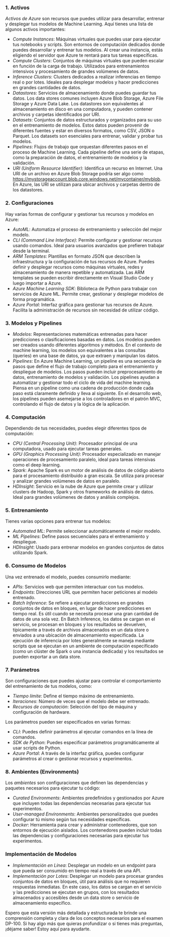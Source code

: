 ### 1. Activos

*Activos de Azure* son recursos que puedes utilizar para desarrollar, entrenar y desplegar tus modelos de Machine Learning. Aquí tienes una lista de algunos activos importantes:

- *Compute Instances*: Máquinas virtuales que puedes usar para ejecutar tus notebooks y scripts. Son entornos de computación dedicados donde puedes desarrollar y entrenar tus modelos. Al crear una instancia, estás eligiendo el servidor que Azure te rentará para tus tareas específicas.
- *Compute Clusters*: Conjuntos de máquinas virtuales que pueden escalar en función de la carga de trabajo. Utilizados para entrenamientos intensivos y procesamiento de grandes volúmenes de datos.
- *Inference Clusters*: Clusters dedicados a realizar inferencias en tiempo real o por lotes. Ideales para desplegar modelos y hacer predicciones en grandes cantidades de datos.
- *Datastores*: Servicios de almacenamiento donde puedes guardar tus datos. Los data stores comunes incluyen Azure Blob Storage, Azure File Storage y Azure Data Lake. Los datastores son equivalentes al almacenamiento en disco en una computadora, y pueden contener archivos y carpetas identificados por URI.
- *Datasets*: Conjuntos de datos estructurados y organizados para su uso en el entrenamiento de modelos. Estos datos pueden provenir de diferentes fuentes y estar en diversos formatos, como CSV, JSON o Parquet. Los datasets son esenciales para entrenar, validar y probar tus modelos.
- *Pipelines*: Flujos de trabajo que orquestan diferentes pasos en el proceso de Machine Learning. Cada pipeline define una serie de etapas, como la preparación de datos, el entrenamiento de modelos y la validación.
- *URI (Uniform Resource Identifier)*: Identifica un recurso en Internet. Una URI de un archivo en Azure Blob Storage podría ser algo como https://mystorageaccount.blob.core.windows.net/mycontainer/myblob. En Azure, las URI se utilizan para ubicar archivos y carpetas dentro de los datastores.

### 2. Configuraciones

Hay varias formas de configurar y gestionar tus recursos y modelos en Azure:

- *AutoML*: Automatiza el proceso de entrenamiento y selección del mejor modelo.
- *CLI (Command Line Interface)*: Permite configurar y gestionar recursos usando comandos. Ideal para usuarios avanzados que prefieren trabajar desde la terminal.
- *ARM Templates*: Plantillas en formato JSON que describen la infraestructura y la configuración de tus recursos de Azure. Puedes definir y desplegar recursos como máquinas virtuales, redes y almacenamiento de manera repetible y automatizada. Las ARM templates se pueden escribir directamente en Visual Studio Code y luego importar a Azure.
- *Azure Machine Learning SDK*: Biblioteca de Python para trabajar con servicios de Azure ML. Permite crear, gestionar y desplegar modelos de forma programática.
- *Azure Portal*: Interfaz gráfica para gestionar tus recursos de Azure. Facilita la administración de recursos sin necesidad de utilizar código.

### 3. Modelos y Pipelines

- *Modelos*: Representaciones matemáticas entrenadas para hacer predicciones o clasificaciones basadas en datos. Los modelos pueden ser creados usando diferentes algoritmos y métodos. En el contexto de machine learning, los modelos son equivalentes a las consultas (queries) en una base de datos, ya que extraen y manipulan los datos.
- *Pipelines*: En Azure Machine Learning, un pipeline es una secuencia de pasos que define el flujo de trabajo completo para el entrenamiento y despliegue de modelos. Los pasos pueden incluir preprocesamiento de datos, entrenamiento de modelos y validación. Los pipelines ayudan a automatizar y gestionar todo el ciclo de vida del machine learning. Piensa en un pipeline como una cadena de producción donde cada paso está claramente definido y lleva al siguiente. En el desarrollo web, los pipelines pueden asemejarse a los controladores en el patrón MVC, controlando el flujo de datos y la lógica de la aplicación.

### 4. Computación

Dependiendo de tus necesidades, puedes elegir diferentes tipos de computación:

- *CPU (Central Processing Unit)*: Procesador principal de una computadora, usado para ejecutar tareas generales.
- *GPU (Graphics Processing Unit)*: Procesador especializado en manejar operaciones de procesamiento paralelo, ideal para tareas intensivas como el deep learning.
- *Spark*: Apache Spark es un motor de análisis de datos de código abierto para el procesamiento distribuido a gran escala. Se utiliza para procesar y analizar grandes volúmenes de datos en paralelo.
- *HDInsight*: Servicio en la nube de Azure que permite crear y utilizar clusters de Hadoop, Spark y otros frameworks de análisis de datos. Ideal para grandes volúmenes de datos y análisis complejos.

### 5. Entrenamiento

Tienes varias opciones para entrenar tus modelos:

- *Automated ML*: Permite seleccionar automáticamente el mejor modelo.
- *ML Pipelines*: Define pasos secuenciales para el entrenamiento y despliegue.
- *HDInsight*: Usado para entrenar modelos en grandes conjuntos de datos utilizando Spark.

### 6. Consumo de Modelos

Una vez entrenado el modelo, puedes consumirlo mediante:

- *APIs*: Servicios web que permiten interactuar con tus modelos.
- *Endpoints*: Direcciones URL que permiten hacer peticiones al modelo entrenado.
- *Batch Inference*: Se refiere a ejecutar predicciones en grandes conjuntos de datos en bloques, en lugar de hacer predicciones en tiempo real. Es útil cuando se necesita procesar una gran cantidad de datos de una sola vez. En Batch Inference, los datos se cargan en el servicio, se procesan en bloques y los resultados se devuelven, típicamente a través de archivos almacenados en un data store o enviados a una ubicación de almacenamiento especificada. La ejecución de inferencia por lotes generalmente se maneja mediante scripts que se ejecutan en un ambiente de computación especificado (como un clúster de Spark o una instancia dedicada) y los resultados se pueden exportar a un data store.

### 7. Parámetros

Son configuraciones que puedes ajustar para controlar el comportamiento del entrenamiento de tus modelos, como:

- *Tiempo límite*: Define el tiempo máximo de entrenamiento.
- *Iteraciones*: Número de veces que el modelo debe ser entrenado.
- *Recursos de computación*: Selección del tipo de máquina y configuración de hardware.

Los parámetros pueden ser especificados en varias formas:
- *CLI*: Puedes definir parámetros al ejecutar comandos en la línea de comandos.
- *SDK de Python*: Puedes especificar parámetros programáticamente al usar scripts de Python.
- *Azure Portal*: A través de la interfaz gráfica, puedes configurar parámetros al crear o gestionar recursos y experimentos.

### 8. Ambientes (Environments)

Los *ambientes* son configuraciones que definen las dependencias y paquetes necesarios para ejecutar tu código:

- *Curated Environments*: Ambientes predefinidos y gestionados por Azure que incluyen todas las dependencias necesarias para ejecutar tus experimentos.
- *User-managed Environments*: Ambientes personalizados que puedes configurar tú mismo según tus necesidades específicas.
- *Docker*: Herramienta para crear y administrar contenedores, que son entornos de ejecución aislados. Los contenedores pueden incluir todas las dependencias y configuraciones necesarias para ejecutar tus experimentos.

### Implementación de Modelos

- *Implementación en Línea*: Desplegar un modelo en un endpoint para que pueda ser consumido en tiempo real a través de una API.
- *Implementación por Lotes*: Desplegar un modelo para procesar grandes conjuntos de datos en bloques, útil para análisis que no requieren respuestas inmediatas. En este caso, los datos se cargan en el servicio y las predicciones se ejecutan en grupos, con los resultados almacenados y accesibles desde un data store o servicio de almacenamiento específico.

Espero que esta versión más detallada y estructurada te brinde una comprensión completa y clara de los conceptos necesarios para el examen DP-100. Si hay algo más que quieras profundizar o si tienes más preguntas, ¡déjame saber! Estoy aquí para ayudarte.